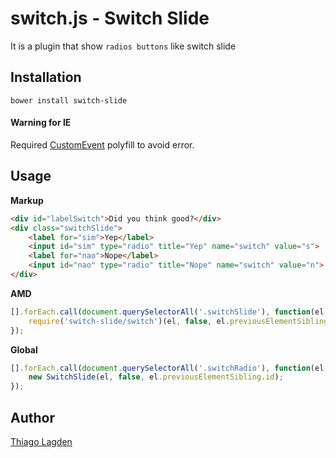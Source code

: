 switch.js - Switch Slide
==================================

It is a plugin that show `radios buttons` like switch slide

## Installation

    bower install switch-slide
    
#### Warning for IE

Required [CustomEvent](https://developer.mozilla.org/en-US/docs/Web/API/CustomEvent#Polyfill) polyfill to avoid error.

## Usage

**Markup**

```html
<div id="labelSwitch">Did you think good?</div>
<div class="switchSlide">
    <label for="sim">Yep</label>
    <input id="sim" type="radio" title="Yep" name="switch" value="s">
    <label for="nao">Nope</label>
    <input id="nao" type="radio" title="Nope" name="switch" value="n">
</div>
```

**AMD**

```javascript
[].forEach.call(document.querySelectorAll('.switchSlide'), function(el, idx, arr) {
    require('switch-slide/switch')(el, false, el.previousElementSibling.id);
});
```

**Global**

```javascript
[].forEach.call(document.querySelectorAll('.switchRadio'), function(el, idx, arr) {
    new SwitchSlide(el, false, el.previousElementSibling.id);
});
```

## Author

[Thiago Lagden](http://lagden.in)